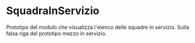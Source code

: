 # SquadraInServizio

Prototipo del modulo che visualizza l'elenco delle squadre in servizio. Sulla falsa riga del prototipo mezzo in servizio.
